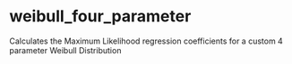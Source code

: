 # weibull_four_parameter
Calculates the Maximum Likelihood regression coefficients for a custom 4 parameter Weibull Distribution
